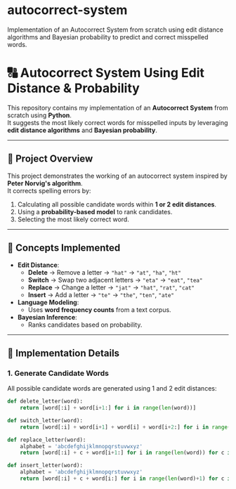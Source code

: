 # autocorrect-system
Implementation of an Autocorrect System from scratch using edit distance algorithms and Bayesian probability to predict and correct misspelled words.
# 🔠 Autocorrect System Using Edit Distance & Probability

This repository contains my implementation of an **Autocorrect System** from scratch using **Python**.  
It suggests the most likely correct words for misspelled inputs by leveraging **edit distance algorithms** and **Bayesian probability**.

---

## 🚀 Project Overview

This project demonstrates the working of an autocorrect system inspired by **Peter Norvig's algorithm**.  
It corrects spelling errors by:

1. Calculating all possible candidate words within **1 or 2 edit distances**.
2. Using a **probability-based model** to rank candidates.
3. Selecting the most likely correct word.

---

## 🧠 Concepts Implemented

- **Edit Distance**:
  - **Delete** → Remove a letter → `"hat"` → `"at"`, `"ha"`, `"ht"`
  - **Switch** → Swap two adjacent letters → `"eta"` → `"eat"`, `"tea"`
  - **Replace** → Change a letter → `"jat"` → `"hat"`, `"rat"`, `"cat"`
  - **Insert** → Add a letter → `"te"` → `"the"`, `"ten"`, `"ate"`
- **Language Modeling**:
  - Uses **word frequency counts** from a text corpus.
- **Bayesian Inference**:
  - Ranks candidates based on probability.

---

## 📌 Implementation Details

### **1. Generate Candidate Words**
All possible candidate words are generated using 1 and 2 edit distances:

```python
def delete_letter(word):
    return [word[:i] + word[i+1:] for i in range(len(word))]

def switch_letter(word):
    return [word[:i] + word[i+1] + word[i] + word[i+2:] for i in range(len(word)-1)]

def replace_letter(word):
    alphabet = 'abcdefghijklmnopqrstuvwxyz'
    return [word[:i] + c + word[i+1:] for i in range(len(word)) for c in alphabet]

def insert_letter(word):
    alphabet = 'abcdefghijklmnopqrstuvwxyz'
    return [word[:i] + c + word[i:] for i in range(len(word)+1) for c in alphabet]
